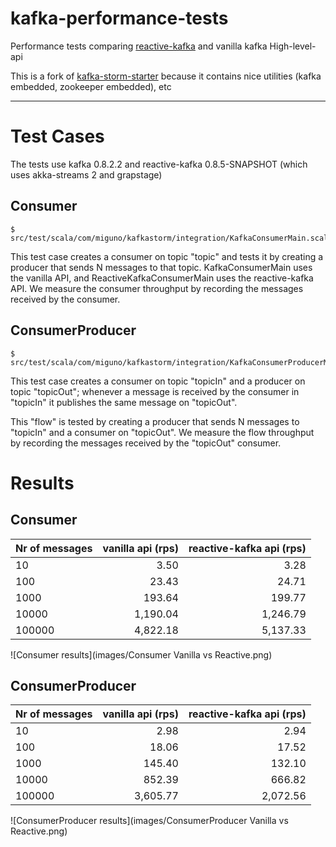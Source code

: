 # kafka-performance-tests

Performance tests comparing [reactive-kafka](https://github.com/softwaremill/reactive-kafka) and vanilla kafka High-level-api

This is a fork of [kafka-storm-starter](https://github.com/miguno/kafka-storm-starter) because it contains nice utilities (kafka embedded, zookeeper embedded), etc

---

# Test Cases
The tests use kafka 0.8.2.2 and reactive-kafka 0.8.5-SNAPSHOT (which uses akka-streams 2 and grapstage)


## Consumer

    $ src/test/scala/com/miguno/kafkastorm/integration/KafkaConsumerMain.scala

This test case creates a consumer on topic "topic" and tests it by creating a producer that sends N messages to that topic. KafkaConsumerMain uses the vanilla API, and ReactiveKafkaConsumerMain uses the reactive-kafka API. We measure the consumer throughput by recording the messages received by the consumer.

## ConsumerProducer

    $ src/test/scala/com/miguno/kafkastorm/integration/KafkaConsumerProducerMain.scala

This test case creates a consumer on topic "topicIn" and a producer on topic "topicOut"; whenever a message is received by the consumer in "topicIn" it publishes the same message on "topicOut".

This "flow" is tested by creating a producer that sends N messages to "topicIn" and a consumer on "topicOut". We measure the flow throughput by recording the messages received by the "topicOut" consumer.

# Results

## Consumer

Nr of messages  | vanilla api (rps) | reactive-kafka api (rps) |
--------------- | -----------------:| ------------------------:|
10     | 3.50     | 3.28 
100    | 23.43    | 24.71 
1000   | 193.64   | 199.77 
10000  | 1,190.04 | 1,246.79 
100000 | 4,822.18 | 5,137.33 

![Consumer results](images/Consumer Vanilla vs Reactive.png)

## ConsumerProducer

Nr of messages  | vanilla api (rps) | reactive-kafka api (rps) |
--------------- | -----------------:| ------------------------:|
10     | 2.98     | 2.94 
100    | 18.06    | 17.52 
1000   | 145.40   | 132.10 
10000  | 852.39   | 666.82 
100000 | 3,605.77 | 2,072.56 

![ConsumerProducer results](images/ConsumerProducer Vanilla vs Reactive.png)
